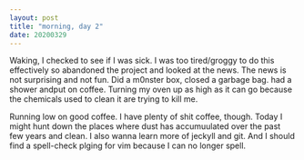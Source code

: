 ```yaml
---
layout: post
title: "morning, day 2"
date: 20200329
---
```


Waking, I checked to see if I was sick. I was too tired/groggy to do this effectively so abandoned the project and looked at the news. The news is not surprising and not fun. Did a m0nster box, closed a garbage bag. had a shower andput on coffee. Turning my oven up as high as it can go because the chemicals used to clean it are trying to kill me. 

Running low on good coffee. I have plenty of shit coffee, though. Today I might hunt down the places where dust has accumuulated over the past few years and clean. I also wanna learn more of jeckyll and git. And I should find a spell-check plging for vim because I can no longer spell.


